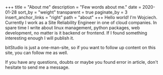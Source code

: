 +++
title = "About me"
description = "Few words about me."
date = 2020-01-28
sort_by = "weight"
transparent = true
paginate_by = 3
insert_anchor_links = "right"
path = "about"
+++
Hello world! I'm Wojciech. Currently I work as a Site Reliability Engineer in one of cloud companies.
In spare time I write about linux management, python packages, web development, no matter is it backend or frontend.
If I found something interesting enough I will publish it.

bitStudio is just a one-man-site, so if you want to follow up content on this site, you can follow me as well.

If you have any questions, doubts or maybe you found error in article, don't hesitate to send me a message.